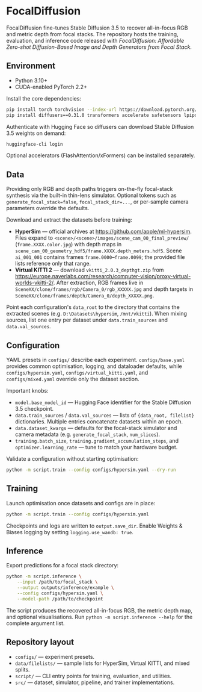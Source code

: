 # FocalDiffusion

FocalDiffusion fine-tunes Stable Diffusion 3.5 to recover all-in-focus RGB and
metric depth from focal stacks. The repository hosts the training, evaluation,
and inference code released with *FocalDiffusion: Affordable Zero-shot
Diffusion-Based Image and Depth Generators from Focal Stack*.

## Environment

- Python 3.10+
- CUDA-enabled PyTorch 2.2+

Install the core dependencies:

```bash
pip install torch torchvision --index-url https://download.pytorch.org/whl/cu121
pip install diffusers==0.31.0 transformers accelerate safetensors lpips einops
```

Authenticate with Hugging Face so diffusers can download Stable Diffusion 3.5
weights on demand:

```bash
huggingface-cli login
```

Optional accelerators (FlashAttention/xFormers) can be installed separately.

## Data

Providing only RGB and depth paths triggers on-the-fly focal-stack synthesis via
the built-in thin-lens simulator. Optional tokens such as
`generate_focal_stack=false`, `focal_stack_dir=...`, or per-sample camera
parameters override the defaults.

Download and extract the datasets before training:

- **HyperSim** — official archives at <https://github.com/apple/ml-hypersim>.
  Files expand to `<scene>/<scene>/images/scene_cam_00_final_preview/`
  (`frame.XXXX.color.jpg`) with depth maps in
  `scene_cam_00_geometry_hdf5/frame.XXXX.depth_meters.hdf5`. Scene `ai_001_001`
  contains frames `frame.0000`–`frame.0099`; the provided file lists reference
  only that range.
- **Virtual KITTI 2** — download `vkitti_2.0.3_depthgt.zip` from
  <https://europe.naverlabs.com/research/computer-vision/proxy-virtual-worlds-vkitti-2/>.
  After extraction, RGB frames live in
  `SceneXX/clone/frames/rgb/Camera_0/rgb_XXXXX.jpg` and depth targets in
  `SceneXX/clone/frames/depth/Camera_0/depth_XXXXX.png`.

Point each configuration's `data_root` to the directory that contains the
extracted scenes (e.g. `D:\Datasets\hypersim`, `/mnt/vkitti`). When mixing
sources, list one entry per dataset under `data.train_sources` and
`data.val_sources`.

## Configuration

YAML presets in `configs/` describe each experiment. `configs/base.yaml` provides
common optimisation, logging, and dataloader defaults, while
`configs/hypersim.yaml`, `configs/virtual_kitti.yaml`, and `configs/mixed.yaml`
override only the dataset section.

Important knobs:

- `model.base_model_id` — Hugging Face identifier for the Stable Diffusion 3.5
  checkpoint.
- `data.train_sources` / `data.val_sources` — lists of `{data_root, filelist}`
  dictionaries. Multiple entries concatenate datasets within an epoch.
- `data.dataset_kwargs` — defaults for the focal-stack simulator and camera
  metadata (e.g. `generate_focal_stack`, `num_slices`).
- `training.batch_size`, `training.gradient_accumulation_steps`, and
  `optimizer.learning_rate` — tune to match your hardware budget.

Validate a configuration without starting optimisation:

```bash
python -m script.train --config configs/hypersim.yaml --dry-run
```

## Training

Launch optimisation once datasets and configs are in place:

```bash
python -m script.train --config configs/hypersim.yaml
```

Checkpoints and logs are written to `output.save_dir`. Enable Weights & Biases
logging by setting `logging.use_wandb: true`.

## Inference

Export predictions for a focal stack directory:

```bash
python -m script.inference \
    --input /path/to/focal_stack \
    --output outputs/inference/example \
    --config configs/hypersim.yaml \
    --model-path /path/to/checkpoint
```

The script produces the recovered all-in-focus RGB, the metric depth map, and
optional visualisations. Run `python -m script.inference --help` for the complete
argument list.

## Repository layout

- `configs/` — experiment presets.
- `data/filelists/` — sample lists for HyperSim, Virtual KITTI,
  and mixed splits.
- `script/` — CLI entry points for training, evaluation, and utilities.
- `src/` — dataset, simulator, pipeline, and trainer implementations.
